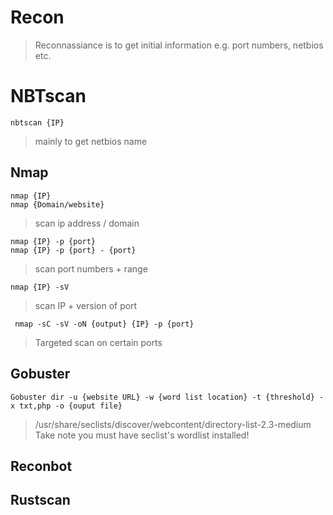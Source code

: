 # Recon
> Reconnassiance is to get initial information e.g. port numbers, netbios etc. 

# NBTscan

```
nbtscan {IP}
```
> mainly to get netbios name

## Nmap
```
nmap {IP}
nmap {Domain/website}
```
> scan ip address / domain 

```
nmap {IP} -p {port}
nmap {IP} -p {port} - {port}
```
> scan port numbers + range

```
nmap {IP} -sV 
```
> scan IP + version of port

```
 nmap -sC -sV -oN {output} {IP} -p {port}
```
> Targeted scan on certain ports

## Gobuster

```
Gobuster dir -u {website URL} -w {word list location} -t {threshold} -x txt,php -o {ouput file}
```
> /usr/share/seclists/discover/webcontent/directory-list-2.3-medium 
> Take note you must have seclist's wordlist installed!

## Reconbot

## Rustscan 
